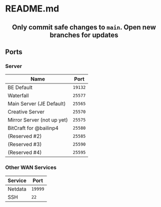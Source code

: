 # README.md

<center>

## Only commit safe changes to `main`. Open new branches for updates

</center>

## Ports

### Server

| Name                       | Port    |
|----------------------------|---------|
| BE Default                 | `19132` |
| Waterfall                  | `25577` |
| Main Server (JE Default)   | `25565` |
| Creative Server            | `25570` |
| Mirror Server (not up yet) | `25575` |
| BitCraft for @bailinp4     | `25580` |
| (Reserved #2)              | `25585` |
| (Reserved #3)              | `25590` |
| (Reserved #4)              | `25595` |

### Other WAN Services

| Service | Port    |
|---------|---------|
| Netdata | `19999` |
| SSH     | `22`    |
